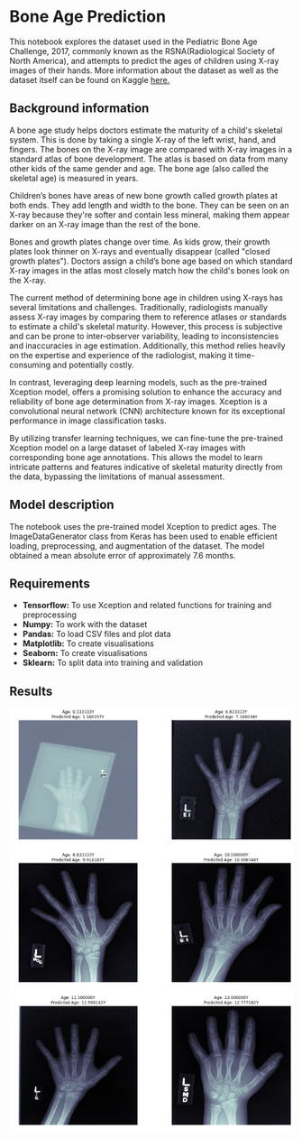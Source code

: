 # Bone Age Prediction

This notebook explores the dataset used in the Pediatric Bone Age Challenge, 2017, commonly known as the RSNA(Radiological Society of North America), and attempts to predict the ages of children using X-ray images of their hands. More information about the dataset as well as the dataset itself can be found on Kaggle <a href = 'https://www.kaggle.com/kmader/rsna-bone-age'>here.</a><br>

## Background information
A bone age study helps doctors estimate the maturity of a child's skeletal system. This is done by taking a single X-ray of the left wrist, hand, and fingers. The bones on the X-ray image are compared with X-ray images in a standard atlas of bone development. The atlas is based on data from many other kids of the same gender and age. The bone age (also called the skeletal age) is measured in years.

Children’s bones have areas of new bone growth called growth plates at both ends. They add length and width to the bone. They can be seen on an X-ray because they're softer and contain less mineral, making them appear darker on an X-ray image than the rest of the bone.

Bones and growth plates change over time. As kids grow, their growth plates look thinner on X-rays and eventually disappear (called "closed growth plates"). Doctors assign a child’s bone age based on which standard X-ray images in the atlas most closely match how the child's bones look on the X-ray.

The current method of determining bone age in children using X-rays has several limitations and challenges. Traditionally, radiologists manually assess X-ray images by comparing them to reference atlases or standards to estimate a child's skeletal maturity. However, this process is subjective and can be prone to inter-observer variability, leading to inconsistencies and inaccuracies in age estimation. Additionally, this method relies heavily on the expertise and experience of the radiologist, making it time-consuming and potentially costly.

In contrast, leveraging deep learning models, such as the pre-trained Xception model, offers a promising solution to enhance the accuracy and reliability of bone age determination from X-ray images. Xception is a convolutional neural network (CNN) architecture known for its exceptional performance in image classification tasks.

By utilizing transfer learning techniques, we can fine-tune the pre-trained Xception model on a large dataset of labeled X-ray images with corresponding bone age annotations. This allows the model to learn intricate patterns and features indicative of skeletal maturity directly from the data, bypassing the limitations of manual assessment.


## Model description
The notebook uses the pre-trained model Xception to predict ages. The ImageDataGenerator class from Keras has been used to enable efficient loading, preprocessing, and augmentation of the dataset. The model obtained a mean absolute error of approximately 7.6 months.<br>
## Requirements
<ul>
  <li> <b>Tensorflow:</b> To use Xception and related functions for training and preprocessing</li>
  <li><b> Numpy:</b> To work with the dataset</li> 
  <li><b> Pandas:</b> To load CSV files and plot data</li>
  <li><b> Matplotlib:</b> To create visualisations</li>
  <li><b> Seaborn:</b> To create visualisations</li>
  <li><b>Sklearn:</b> To split data into training and validation</li>
  </ul>
  
## Results
<img src ='Results.png'></img>
  
